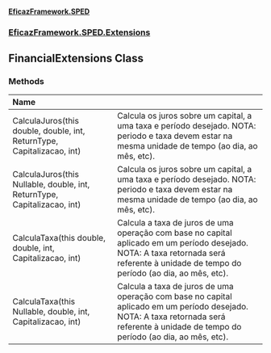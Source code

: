 #### [EficazFramework.SPED](EficazFrameworkSPED.md 'EficazFramework SPED')
### [EficazFramework.SPED.Extensions](EficazFramework.SPED.Extensions.md 'EficazFramework.SPED.Extensions')

## FinancialExtensions Class
### Methods

| Name | |
| :--- | :--- |
| CalculaJuros(this double, double, int, ReturnType, Capitalizacao, int) | Calcula os juros sobre um capital, a uma taxa e período desejado.            NOTA: periodo e taxa devem estar na mesma unidade de tempo (ao dia, ao mês, etc). |
| CalculaJuros(this Nullable<double>, double, int, ReturnType, Capitalizacao, int) | Calcula os juros sobre um capital, a uma taxa e período desejado.            NOTA: periodo e taxa devem estar na mesma unidade de tempo (ao dia, ao mês, etc). |
| CalculaTaxa(this double, double, int, Capitalizacao, int) | Calcula a taxa de juros de uma operação com base no capital aplicado em um período desejado.            NOTA: A taxa retornada será referente à unidade de tempo do período (ao dia, ao mês, etc). |
| CalculaTaxa(this Nullable<double>, double, int, Capitalizacao, int) | Calcula a taxa de juros de uma operação com base no capital aplicado em um período desejado.            NOTA: A taxa retornada será referente à unidade de tempo do período (ao dia, ao mês, etc). |
